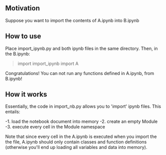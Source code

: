 ## Motivation

Suppose you want to import the contents of A.ipynb into B.ipynb

## How to use

Place import_ipynb.py and both ipynb files in the same directory. Then, in the B.ipynb:

>import import_ipynb
>import A

Congratulations! You can not run any functions defined in A.ipynb, from B.ipynb!

## How it works

Essentially, the code in import_nb.py allows you to 'import' ipynb files. This entails:

-1. load the notebook document into memory
-2. create an empty Module
-3. execute every cell in the Module namespace

Note that since every cell in the A.ipynb is executed when you import the the file, A.ipynb should only contain classes and function definitions (otherwise you'll end up loading all variables and data into memory).
 




